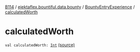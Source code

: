 [B114](../../index.md) / [ejektaflex.bountiful.data.bounty](../index.md) / [BountyEntryExperience](index.md) / [calculatedWorth](./calculated-worth.md)

# calculatedWorth

`val calculatedWorth: `[`Int`](https://kotlinlang.org/api/latest/jvm/stdlib/kotlin/-int/index.html) [(source)](https://github.com/ejektaflex/Bountiful/tree/develop/src/main/kotlin/ejektaflex/bountiful/data/bounty/BountyEntryExperience.kt#L21)